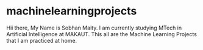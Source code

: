 # machinelearningprojects
Hii there, My Name is Sobhan Maity.
I am currently studying MTech in Artificial Intelligence at MAKAUT.
This all are the Machine Learning Projects that I am practiced at home.
